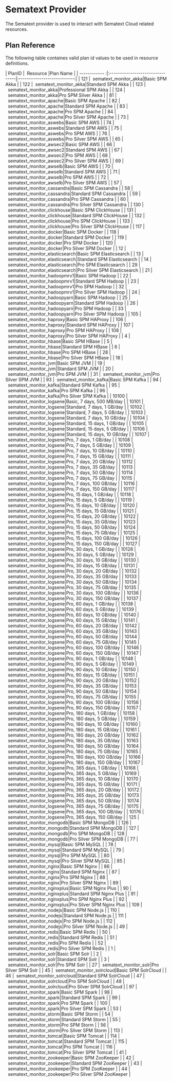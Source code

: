 # Sematext Provider

The Sematext provider is used to interact with Sematext Cloud related resources.

## Plan Reference

The following table containes valid plan id values to be used in resource definitions.
<br>

| PlanID |&nbsp;&nbsp;Resource |Plan Name |
|  ------------  :|:--------------------------------|:---------------------------:|
| 121 |&nbsp;&nbsp;sematext_monitor_akka|Basic SPM Akka |
| 122 |&nbsp;&nbsp;sematext_monitor_akka|Standard SPM Akka |
| 123 |&nbsp;&nbsp;sematext_monitor_akka|Professional SPM Akka |
| 124 |&nbsp;&nbsp;sematext_monitor_akka|Pro SPM Silver Akka |
| 81 |&nbsp;&nbsp;sematext_monitor_apache|Basic SPM Apache |
| 82 |&nbsp;&nbsp;sematext_monitor_apache|Standard SPM Apache |
| 83 |&nbsp;&nbsp;sematext_monitor_apache|Pro SPM Apache |
| 84 |&nbsp;&nbsp;sematext_monitor_apache|Pro Silver SPM Apache |
| 73 |&nbsp;&nbsp;sematext_monitor_aswebs|Basic SPM AWS |
| 74 |&nbsp;&nbsp;sematext_monitor_aswebs|Standard SPM AWS |
| 75 |&nbsp;&nbsp;sematext_monitor_aswebs|Pro SPM AWS |
| 76 |&nbsp;&nbsp;sematext_monitor_aswebs|Pro Silver SPM AWS |
| 65 |&nbsp;&nbsp;sematext_monitor_awsec2|Basic SPM AWS |
| 66 |&nbsp;&nbsp;sematext_monitor_awsec2|Standard SPM AWS |
| 67 |&nbsp;&nbsp;sematext_monitor_awsec2|Pro SPM AWS |
| 68 |&nbsp;&nbsp;sematext_monitor_awsec2|Pro Silver SPM AWS |
| 69 |&nbsp;&nbsp;sematext_monitor_awselb|Basic SPM AWS |
| 70 |&nbsp;&nbsp;sematext_monitor_awselb|Standard SPM AWS |
| 71 |&nbsp;&nbsp;sematext_monitor_awselb|Pro SPM AWS |
| 72 |&nbsp;&nbsp;sematext_monitor_awselb|Pro Silver SPM AWS |
| 57 |&nbsp;&nbsp;sematext_monitor_cassandra|Basic SPM Cassandra |
| 58 |&nbsp;&nbsp;sematext_monitor_cassandra|Standard SPM Cassandra |
| 59 |&nbsp;&nbsp;sematext_monitor_cassandra|Pro SPM Cassandra |
| 60 |&nbsp;&nbsp;sematext_monitor_cassandra|Pro Silver SPM Cassandra |
| 130 |&nbsp;&nbsp;sematext_monitor_clickhouse|Basic SPM ClickHouse |
| 131 |&nbsp;&nbsp;sematext_monitor_clickhouse|Standard SPM ClickHouse |
| 132 |&nbsp;&nbsp;sematext_monitor_clickhouse|Pro SPM ClickHouse |
| 133 |&nbsp;&nbsp;sematext_monitor_clickhouse|Pro Silver SPM ClickHouse |
| 117 |&nbsp;&nbsp;sematext_monitor_docker|Basic SPM Docker |
| 118 |&nbsp;&nbsp;sematext_monitor_docker|Standard SPM Docker |
| 119 |&nbsp;&nbsp;sematext_monitor_docker|Pro SPM Docker |
| 120 |&nbsp;&nbsp;sematext_monitor_docker|Pro Silver SPM Docker |
| 12 |&nbsp;&nbsp;sematext_monitor_elasticsearch|Basic SPM Elasticsearch |
| 13 |&nbsp;&nbsp;sematext_monitor_elasticsearch|Standard SPM Elasticsearch |
| 14 |&nbsp;&nbsp;sematext_monitor_elasticsearch|Pro SPM Elasticsearch |
| 29 |&nbsp;&nbsp;sematext_monitor_elasticsearch|Pro Silver SPM Elasticsearch |
| 21 |&nbsp;&nbsp;sematext_monitor_hadoopmrv1|Basic SPM Hadoop |
| 22 |&nbsp;&nbsp;sematext_monitor_hadoopmrv1|Standard SPM Hadoop |
| 23 |&nbsp;&nbsp;sematext_monitor_hadoopmrv1|Pro SPM Hadoop |
| 32 |&nbsp;&nbsp;sematext_monitor_hadoopmrv1|Pro Silver SPM Hadoop |
| 24 |&nbsp;&nbsp;sematext_monitor_hadoopyarn|Basic SPM Hadoop |
| 25 |&nbsp;&nbsp;sematext_monitor_hadoopyarn|Standard SPM Hadoop |
| 26 |&nbsp;&nbsp;sematext_monitor_hadoopyarn|Pro SPM Hadoop |
| 33 |&nbsp;&nbsp;sematext_monitor_hadoopyarn|Pro Silver SPM Hadoop |
| 105 |&nbsp;&nbsp;sematext_monitor_haproxy|Basic SPM HAProxy |
| 106 |&nbsp;&nbsp;sematext_monitor_haproxy|Standard SPM HAProxy |
| 107 |&nbsp;&nbsp;sematext_monitor_haproxy|Pro SPM HAProxy |
| 108 |&nbsp;&nbsp;sematext_monitor_haproxy|Pro Silver SPM HAProxy |
| 4 |&nbsp;&nbsp;sematext_monitor_hbase|Basic SPM HBase |
| 5 |&nbsp;&nbsp;sematext_monitor_hbase|Standard SPM HBase |
| 6 |&nbsp;&nbsp;sematext_monitor_hbase|Pro SPM HBase |
| 28 |&nbsp;&nbsp;sematext_monitor_hbase|Pro Silver SPM HBase |
| 18 |&nbsp;&nbsp;sematext_monitor_jvm|Basic SPM JVM |
| 19 |&nbsp;&nbsp;sematext_monitor_jvm|Standard SPM JVM |
| 20 |&nbsp;&nbsp;sematext_monitor_jvm|Pro SPM JVM |
| 31 |&nbsp;&nbsp;sematext_monitor_jvm|Pro Silver SPM JVM |
| 93 |&nbsp;&nbsp;sematext_monitor_kafka|Basic SPM Kafka |
| 94 |&nbsp;&nbsp;sematext_monitor_kafka|Standard SPM Kafka |
| 95 |&nbsp;&nbsp;sematext_monitor_kafka|Pro SPM Kafka |
| 96 |&nbsp;&nbsp;sematext_monitor_kafka|Pro Silver SPM Kafka |
| 10100 |&nbsp;&nbsp;sematext_monitor_logsene|Basic, 7 days, 500 MB/day |
| 10101 |&nbsp;&nbsp;sematext_monitor_logsene|Standard, 7 days, 1 GB/day |
| 10102 |&nbsp;&nbsp;sematext_monitor_logsene|Standard, 7 days, 5 GB/day |
| 10103 |&nbsp;&nbsp;sematext_monitor_logsene|Standard, 7 days, 10 GB/day |
| 10104 |&nbsp;&nbsp;sematext_monitor_logsene|Standard, 15 days, 1 GB/day |
| 10105 |&nbsp;&nbsp;sematext_monitor_logsene|Standard, 15 days, 5 GB/day |
| 10106 |&nbsp;&nbsp;sematext_monitor_logsene|Standard, 15 days, 10 GB/day |
| 10107 |&nbsp;&nbsp;sematext_monitor_logsene|Pro, 7 days, 1 GB/day |
| 10108 |&nbsp;&nbsp;sematext_monitor_logsene|Pro, 7 days, 5 GB/day |
| 10109 |&nbsp;&nbsp;sematext_monitor_logsene|Pro, 7 days, 10 GB/day |
| 10110 |&nbsp;&nbsp;sematext_monitor_logsene|Pro, 7 days, 15 GB/day |
| 10111 |&nbsp;&nbsp;sematext_monitor_logsene|Pro, 7 days, 20 GB/day |
| 10112 |&nbsp;&nbsp;sematext_monitor_logsene|Pro, 7 days, 35 GB/day |
| 10113 |&nbsp;&nbsp;sematext_monitor_logsene|Pro, 7 days, 50 GB/day |
| 10114 |&nbsp;&nbsp;sematext_monitor_logsene|Pro, 7 days, 75 GB/day |
| 10115 |&nbsp;&nbsp;sematext_monitor_logsene|Pro, 7 days, 100 GB/day |
| 10116 |&nbsp;&nbsp;sematext_monitor_logsene|Pro, 7 days, 150 GB/day |
| 10117 |&nbsp;&nbsp;sematext_monitor_logsene|Pro, 15 days, 1 GB/day |
| 10118 |&nbsp;&nbsp;sematext_monitor_logsene|Pro, 15 days, 5 GB/day |
| 10119 |&nbsp;&nbsp;sematext_monitor_logsene|Pro, 15 days, 10 GB/day |
| 10120 |&nbsp;&nbsp;sematext_monitor_logsene|Pro, 15 days, 15 GB/day |
| 10121 |&nbsp;&nbsp;sematext_monitor_logsene|Pro, 15 days, 20 GB/day |
| 10122 |&nbsp;&nbsp;sematext_monitor_logsene|Pro, 15 days, 35 GB/day |
| 10123 |&nbsp;&nbsp;sematext_monitor_logsene|Pro, 15 days, 50 GB/day |
| 10124 |&nbsp;&nbsp;sematext_monitor_logsene|Pro, 15 days, 75 GB/day |
| 10125 |&nbsp;&nbsp;sematext_monitor_logsene|Pro, 15 days, 100 GB/day |
| 10126 |&nbsp;&nbsp;sematext_monitor_logsene|Pro, 15 days, 150 GB/day |
| 10127 |&nbsp;&nbsp;sematext_monitor_logsene|Pro, 30 days, 1 GB/day |
| 10128 |&nbsp;&nbsp;sematext_monitor_logsene|Pro, 30 days, 5 GB/day |
| 10129 |&nbsp;&nbsp;sematext_monitor_logsene|Pro, 30 days, 10 GB/day |
| 10130 |&nbsp;&nbsp;sematext_monitor_logsene|Pro, 30 days, 15 GB/day |
| 10131 |&nbsp;&nbsp;sematext_monitor_logsene|Pro, 30 days, 20 GB/day |
| 10132 |&nbsp;&nbsp;sematext_monitor_logsene|Pro, 30 days, 35 GB/day |
| 10133 |&nbsp;&nbsp;sematext_monitor_logsene|Pro, 30 days, 50 GB/day |
| 10134 |&nbsp;&nbsp;sematext_monitor_logsene|Pro, 30 days, 75 GB/day |
| 10135 |&nbsp;&nbsp;sematext_monitor_logsene|Pro, 30 days, 100 GB/day |
| 10136 |&nbsp;&nbsp;sematext_monitor_logsene|Pro, 30 days, 150 GB/day |
| 10137 |&nbsp;&nbsp;sematext_monitor_logsene|Pro, 60 days, 1 GB/day |
| 10138 |&nbsp;&nbsp;sematext_monitor_logsene|Pro, 60 days, 5 GB/day |
| 10139 |&nbsp;&nbsp;sematext_monitor_logsene|Pro, 60 days, 10 GB/day |
| 10140 |&nbsp;&nbsp;sematext_monitor_logsene|Pro, 60 days, 15 GB/day |
| 10141 |&nbsp;&nbsp;sematext_monitor_logsene|Pro, 60 days, 20 GB/day |
| 10142 |&nbsp;&nbsp;sematext_monitor_logsene|Pro, 60 days, 35 GB/day |
| 10143 |&nbsp;&nbsp;sematext_monitor_logsene|Pro, 60 days, 50 GB/day |
| 10144 |&nbsp;&nbsp;sematext_monitor_logsene|Pro, 60 days, 75 GB/day |
| 10145 |&nbsp;&nbsp;sematext_monitor_logsene|Pro, 60 days, 100 GB/day |
| 10146 |&nbsp;&nbsp;sematext_monitor_logsene|Pro, 60 days, 150 GB/day |
| 10147 |&nbsp;&nbsp;sematext_monitor_logsene|Pro, 90 days, 1 GB/day |
| 10148 |&nbsp;&nbsp;sematext_monitor_logsene|Pro, 90 days, 5 GB/day |
| 10149 |&nbsp;&nbsp;sematext_monitor_logsene|Pro, 90 days, 10 GB/day |
| 10150 |&nbsp;&nbsp;sematext_monitor_logsene|Pro, 90 days, 15 GB/day |
| 10151 |&nbsp;&nbsp;sematext_monitor_logsene|Pro, 90 days, 20 GB/day |
| 10152 |&nbsp;&nbsp;sematext_monitor_logsene|Pro, 90 days, 35 GB/day |
| 10153 |&nbsp;&nbsp;sematext_monitor_logsene|Pro, 90 days, 50 GB/day |
| 10154 |&nbsp;&nbsp;sematext_monitor_logsene|Pro, 90 days, 75 GB/day |
| 10155 |&nbsp;&nbsp;sematext_monitor_logsene|Pro, 90 days, 100 GB/day |
| 10156 |&nbsp;&nbsp;sematext_monitor_logsene|Pro, 90 days, 150 GB/day |
| 10157 |&nbsp;&nbsp;sematext_monitor_logsene|Pro, 180 days, 1 GB/day |
| 10158 |&nbsp;&nbsp;sematext_monitor_logsene|Pro, 180 days, 5 GB/day |
| 10159 |&nbsp;&nbsp;sematext_monitor_logsene|Pro, 180 days, 10 GB/day |
| 10160 |&nbsp;&nbsp;sematext_monitor_logsene|Pro, 180 days, 15 GB/day |
| 10161 |&nbsp;&nbsp;sematext_monitor_logsene|Pro, 180 days, 20 GB/day |
| 10162 |&nbsp;&nbsp;sematext_monitor_logsene|Pro, 180 days, 35 GB/day |
| 10163 |&nbsp;&nbsp;sematext_monitor_logsene|Pro, 180 days, 50 GB/day |
| 10164 |&nbsp;&nbsp;sematext_monitor_logsene|Pro, 180 days, 75 GB/day |
| 10165 |&nbsp;&nbsp;sematext_monitor_logsene|Pro, 180 days, 100 GB/day |
| 10166 |&nbsp;&nbsp;sematext_monitor_logsene|Pro, 180 days, 150 GB/day |
| 10167 |&nbsp;&nbsp;sematext_monitor_logsene|Pro, 365 days, 1 GB/day |
| 10168 |&nbsp;&nbsp;sematext_monitor_logsene|Pro, 365 days, 5 GB/day |
| 10169 |&nbsp;&nbsp;sematext_monitor_logsene|Pro, 365 days, 10 GB/day |
| 10170 |&nbsp;&nbsp;sematext_monitor_logsene|Pro, 365 days, 15 GB/day |
| 10171 |&nbsp;&nbsp;sematext_monitor_logsene|Pro, 365 days, 20 GB/day |
| 10172 |&nbsp;&nbsp;sematext_monitor_logsene|Pro, 365 days, 35 GB/day |
| 10173 |&nbsp;&nbsp;sematext_monitor_logsene|Pro, 365 days, 50 GB/day |
| 10174 |&nbsp;&nbsp;sematext_monitor_logsene|Pro, 365 days, 75 GB/day |
| 10175 |&nbsp;&nbsp;sematext_monitor_logsene|Pro, 365 days, 100 GB/day |
| 10176 |&nbsp;&nbsp;sematext_monitor_logsene|Pro, 365 days, 150 GB/day |
| 125 |&nbsp;&nbsp;sematext_monitor_mongodb|Basic SPM MongoDB |
| 126 |&nbsp;&nbsp;sematext_monitor_mongodb|Standard SPM MongoDB |
| 127 |&nbsp;&nbsp;sematext_monitor_mongodb|Pro SPM MongoDB |
| 128 |&nbsp;&nbsp;sematext_monitor_mongodb|Pro Silver SPM MongoDB |
| 77 |&nbsp;&nbsp;sematext_monitor_mysql|Basic SPM MySQL |
| 78 |&nbsp;&nbsp;sematext_monitor_mysql|Standard SPM MySQL |
| 79 |&nbsp;&nbsp;sematext_monitor_mysql|Pro SPM MySQL |
| 80 |&nbsp;&nbsp;sematext_monitor_mysql|Pro Silver SPM MySQL |
| 85 |&nbsp;&nbsp;sematext_monitor_nginx|Basic SPM Nginx |
| 86 |&nbsp;&nbsp;sematext_monitor_nginx|Standard SPM Nginx |
| 87 |&nbsp;&nbsp;sematext_monitor_nginx|Pro SPM Nginx |
| 88 |&nbsp;&nbsp;sematext_monitor_nginx|Pro Silver SPM Nginx |
| 89 |&nbsp;&nbsp;sematext_monitor_nginxplus|Basic SPM Nginx Plus |
| 90 |&nbsp;&nbsp;sematext_monitor_nginxplus|Standard SPM Nginx Plus |
| 91 |&nbsp;&nbsp;sematext_monitor_nginxplus|Pro SPM Nginx Plus |
| 92 |&nbsp;&nbsp;sematext_monitor_nginxplus|Pro Silver SPM Nginx Plus |
| 109 |&nbsp;&nbsp;sematext_monitor_nodejs|Basic SPM Node.js |
| 110 |&nbsp;&nbsp;sematext_monitor_nodejs|Standard SPM Node.js |
| 111 |&nbsp;&nbsp;sematext_monitor_nodejs|Pro SPM Node.js |
| 112 |&nbsp;&nbsp;sematext_monitor_nodejs|Pro Silver SPM Node.js |
| 49 |&nbsp;&nbsp;sematext_monitor_redis|Basic SPM Redis |
| 50 |&nbsp;&nbsp;sematext_monitor_redis|Standard SPM Redis |
| 51 |&nbsp;&nbsp;sematext_monitor_redis|Pro SPM Redis |
| 52 |&nbsp;&nbsp;sematext_monitor_redis|Pro Silver SPM Redis |
| 1 |&nbsp;&nbsp;sematext_monitor_solr|Basic SPM Solr |
| 2 |&nbsp;&nbsp;sematext_monitor_solr|Standard SPM Solr |
| 3 |&nbsp;&nbsp;sematext_monitor_solr|Pro SPM Solr |
| 27 |&nbsp;&nbsp;sematext_monitor_solr|Pro Silver SPM Solr |
| 45 |&nbsp;&nbsp;sematext_monitor_solrcloud|Basic SPM SolrCloud |
| 46 |&nbsp;&nbsp;sematext_monitor_solrcloud|Standard SPM SolrCloud |
| 47 |&nbsp;&nbsp;sematext_monitor_solrcloud|Pro SPM SolrCloud |
| 48 |&nbsp;&nbsp;sematext_monitor_solrcloud|Pro Silver SPM SolrCloud |
| 97 |&nbsp;&nbsp;sematext_monitor_spark|Basic SPM Spark |
| 98 |&nbsp;&nbsp;sematext_monitor_spark|Standard SPM Spark |
| 99 |&nbsp;&nbsp;sematext_monitor_spark|Pro SPM Spark |
| 100 |&nbsp;&nbsp;sematext_monitor_spark|Pro Silver SPM Spark |
| 53 |&nbsp;&nbsp;sematext_monitor_storm|Basic SPM Storm |
| 54 |&nbsp;&nbsp;sematext_monitor_storm|Standard SPM Storm |
| 55 |&nbsp;&nbsp;sematext_monitor_storm|Pro SPM Storm |
| 56 |&nbsp;&nbsp;sematext_monitor_storm|Pro Silver SPM Storm |
| 113 |&nbsp;&nbsp;sematext_monitor_tomcat|Basic SPM Tomcat |
| 114 |&nbsp;&nbsp;sematext_monitor_tomcat|Standard SPM Tomcat |
| 115 |&nbsp;&nbsp;sematext_monitor_tomcat|Pro SPM Tomcat |
| 116 |&nbsp;&nbsp;sematext_monitor_tomcat|Pro Silver SPM Tomcat |
| 41 |&nbsp;&nbsp;sematext_monitor_zookeeper|Basic SPM ZooKeeper |
| 42 |&nbsp;&nbsp;sematext_monitor_zookeeper|Standard SPM ZooKeeper |
| 43 |&nbsp;&nbsp;sematext_monitor_zookeeper|Pro SPM ZooKeeper |
| 44 |&nbsp;&nbsp;sematext_monitor_zookeeper|Pro Silver SPM ZooKeeper |
